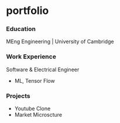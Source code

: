 # portfolio

### Education

 MEng Engineering | University of Cambridge

### Work Experience
Software & Electrical Engineer
- ML, Tensor Flow

### Projects
- Youtube Clone
- Market Microscture
